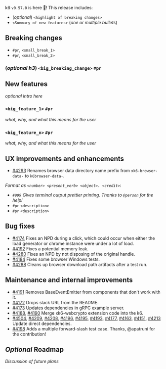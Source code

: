 k6 `v0.57.0` is here 🎉! This release includes:

- (_optional_) `<highlight of breaking changes>`
- `<Summary of new features>` (_one or multiple bullets_)


## Breaking changes

- `#pr`, `<small_break_1>`
- `#pr`, `<small_break_2>`

### (_optional h3_) `<big_breaking_change>` `#pr`

## New features

_optional intro here_

### `<big_feature_1>` `#pr`

_what, why, and what this means for the user_

### `<big_feature_n>` `#pr`

_what, why, and what this means for the user_

## UX improvements and enhancements

- [#4293](https://github.com/grafana/k6/pull/4293) Renames browser data directory name prefix from `xk6-browser-data-` to `k6browser-data-`.

_Format as `<number> <present_verb> <object>. <credit>`_:

- _`#999` Gives terminal output prettier printing. Thanks to `@person` for the help!_
- `#pr` `<description>`
- `#pr` `<description>`

## Bug fixes

- [#4174](https://github.com/grafana/k6/pull/4174) Fixes an NPD during a click, which could occur when either the load generator or chrome instance were under a lot of load.
- [#4192](https://github.com/grafana/k6/pull/4192) Fixes a potential memory leak.
- [#4280](https://github.com/grafana/k6/pull/4280) Fixes an NPD by not disposing of the original handle.
- [#4184](https://github.com/grafana/k6/pull/4184) Fixes some browser Windows tests.
- [#4288](https://github.com/grafana/k6/pull/4288) Cleans up browser download path artifacts after a test run.

## Maintenance and internal improvements

- [#4191](https://github.com/grafana/k6/pull/4191) Removes BaseEventEmitter from components that don't work with it.
- [#4172](https://github.com/grafana/k6/pull/4172) Drops slack URL from the README.
- [#4173](https://github.com/grafana/k6/pull/4173) Updates dependencies in gRPC example server.
- [#4188](https://github.com/grafana/k6/pull/4188), [#4190](https://github.com/grafana/k6/pull/4190) Merge xk6-webcrypto extension code into the k6.
- [#4504](https://github.com/grafana/k6/pull/4504), [#4209](https://github.com/grafana/k6/pull/4209), [#4208](https://github.com/grafana/k6/pull/4208), [#4196](https://github.com/grafana/k6/pull/4196), [#4195](https://github.com/grafana/k6/pull/4195), [#4193](https://github.com/grafana/k6/pull/4193), [#4177](https://github.com/grafana/k6/pull/4177), [#4163](https://github.com/grafana/k6/pull/4163), [#4151](https://github.com/grafana/k6/pull/4151), [#4213](https://github.com/grafana/k6/pull/4213) Update direct dependencies.
- [#4198](https://github.com/grafana/k6/pull/4198) Adds a multiple forward-slash test case. Thanks, @apatruni for the contribution!

## _Optional_ Roadmap

_Discussion of future plans_

